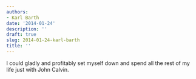 ```yaml
---
authors:
- Karl Barth
date: '2014-01-24'
description: ''
draft: true
slug: 2014-01-24-karl-barth
title: ''
---
```

I could gladly and profitably set myself down and spend all the rest of my life just with John Calvin.



